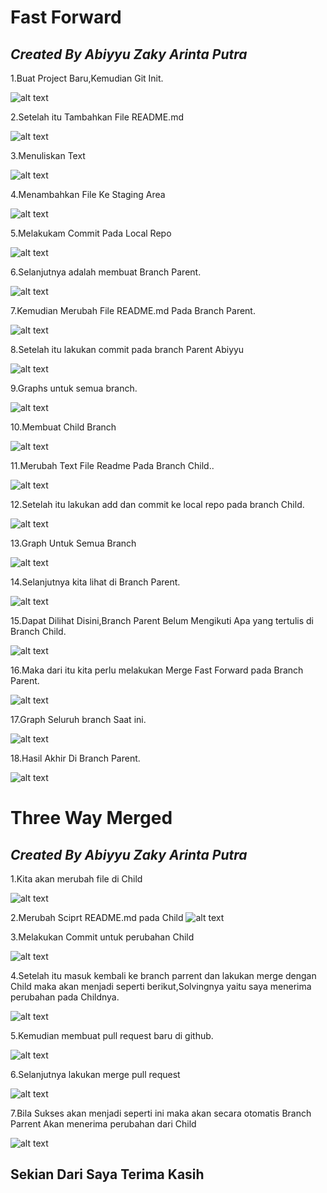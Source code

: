 # Fast Forward

## _Created By Abiyyu Zaky Arinta Putra_

1.Buat Project Baru,Kemudian Git Init.

![alt text](https://github.com/SIBKM-06-Java/S1-Git/blob/ParentAbiyyu/Image/1.png?raw=true)

2.Setelah itu Tambahkan File README.md

![alt text](https://github.com/SIBKM-06-Java/S1-Git/blob/ParentAbiyyu/Image/2.png?raw=true)

3.Menuliskan Text

![alt text](https://github.com/SIBKM-06-Java/S1-Git/blob/ParentAbiyyu/Image/2_copy.png?raw=true)

4.Menambahkan File Ke Staging Area

![alt text](https://github.com/SIBKM-06-Java/S1-Git/blob/ParentAbiyyu/Image/3_copy.png?raw=true)

5.Melakukam Commit Pada Local Repo

![alt text](https://github.com/SIBKM-06-Java/S1-Git/blob/ParentAbiyyu/Image/4.png?raw=true)

6.Selanjutnya adalah membuat Branch Parent.

![alt text](https://github.com/SIBKM-06-Java/S1-Git/blob/ParentAbiyyu/Image/5.png?raw=true)

7.Kemudian Merubah File README.md Pada Branch Parent.

![alt text](https://github.com/SIBKM-06-Java/S1-Git/blob/ParentAbiyyu/Image/6.png?raw=true)

8.Setelah itu lakukan commit pada branch Parent Abiyyu

![alt text](https://github.com/SIBKM-06-Java/S1-Git/blob/ParentAbiyyu/Image/7.png?raw=true)

9.Graphs untuk semua branch.

![alt text](https://github.com/SIBKM-06-Java/S1-Git/blob/ParentAbiyyu/Image/8.png?raw=true)

10.Membuat Child Branch

![alt text](https://github.com/SIBKM-06-Java/S1-Git/blob/ParentAbiyyu/Image/9.png?raw=true)

11.Merubah Text File Readme Pada Branch Child..

![alt text](https://github.com/SIBKM-06-Java/S1-Git/blob/ParentAbiyyu/Image/10.png?raw=true)

12.Setelah itu lakukan add dan commit ke local repo pada branch Child.

![alt text](https://github.com/SIBKM-06-Java/S1-Git/blob/ParentAbiyyu/Image/11.png?raw=true)

13.Graph Untuk Semua Branch

![alt text](https://github.com/SIBKM-06-Java/S1-Git/blob/ParentAbiyyu/Image/12.png?raw=true)

14.Selanjutnya kita lihat di Branch Parent.

![alt text](https://github.com/SIBKM-06-Java/S1-Git/blob/ParentAbiyyu/Image/13.png?raw=true)

15.Dapat Dilihat Disini,Branch Parent Belum Mengikuti Apa yang tertulis di Branch Child.

![alt text](https://github.com/SIBKM-06-Java/S1-Git/blob/ParentAbiyyu/Image/14.png?raw=true)

16.Maka dari itu kita perlu melakukan Merge Fast Forward pada Branch Parent.

![alt text](https://github.com/SIBKM-06-Java/S1-Git/blob/ParentAbiyyu/Image/15.png?raw=true)

17.Graph Seluruh branch Saat ini.

![alt text](https://github.com/SIBKM-06-Java/S1-Git/blob/ParentAbiyyu/Image/16.png?raw=true)

18.Hasil Akhir Di Branch Parent.

![alt text](https://github.com/SIBKM-06-Java/S1-Git/blob/ParentAbiyyu/Image/17.png?raw=true)

# Three Way Merged

## _Created By Abiyyu Zaky Arinta Putra_

1.Kita akan merubah file di Child

![alt text](https://github.com/SIBKM-06-Java/S1-Git/blob/ParentAbiyyu/Image/21.png?raw=true)

2.Merubah Sciprt README.md pada Child
![alt text](https://github.com/SIBKM-06-Java/S1-Git/blob/ParentAbiyyu/Image/22.png?raw=true)

3.Melakukan Commit untuk perubahan Child

![alt text](https://github.com/SIBKM-06-Java/S1-Git/blob/ParentAbiyyu/Image/23_copy.png?raw=true)

4.Setelah itu masuk kembali ke branch parrent dan lakukan merge dengan Child maka akan menjadi seperti berikut,Solvingnya yaitu saya menerima perubahan pada Childnya.

![alt text](https://github.com/SIBKM-06-Java/S1-Git/blob/ParentAbiyyu/Image/24.png?raw=true)

5.Kemudian membuat pull request baru di github.

![alt text](https://github.com/SIBKM-06-Java/S1-Git/blob/ParentAbiyyu/Image/26.png?raw=true)

6.Selanjutnya lakukan merge pull request

![alt text](https://github.com/SIBKM-06-Java/S1-Git/blob/ParentAbiyyu/Image/27.png?raw=true)

7.Bila Sukses akan menjadi seperti ini maka akan secara otomatis Branch Parrent Akan menerima perubahan dari Child

![alt text](https://github.com/SIBKM-06-Java/S1-Git/blob/ParentAbiyyu/Image/28.png?raw=true)

## Sekian Dari Saya Terima Kasih
